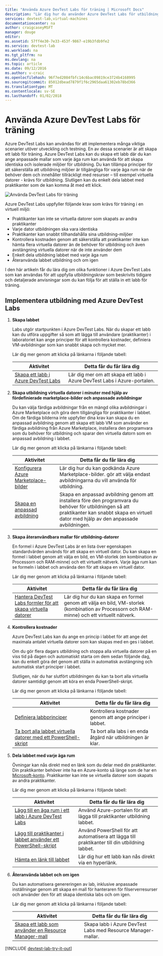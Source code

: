 ```yaml
---
title: "Använda Azure DevTest Labs för träning | Microsoft Docs"
description: "Lär dig hur du använder Azure DevTest Labs för utbildning-scenarier."
services: devtest-lab,virtual-machines
documentationcenter: na
author: craigcaseyMSFT
manager: douge
editor: 
ms.assetid: 57ff4e30-7e33-453f-9867-e19b3fdb9fe2
ms.service: devtest-lab
ms.workload: na
ms.tgt_pltfrm: na
ms.devlang: na
ms.topic: article
ms.date: 09/12/2016
ms.author: v-craic
ms.openlocfilehash: 96f7ed2084fbfc14c6bac09819ce3724b4168995
ms.sourcegitcommit: 85012dbead7879f1f6c2965daa61302eb78bd366
ms.translationtype: MT
ms.contentlocale: sv-SE
ms.lasthandoff: 01/02/2018
---
```

# <a name="use-azure-devtest-labs-for-training"></a>Använda Azure DevTest Labs för träning
Azure DevTest Labs kan användas för att implementera många viktiga scenarier utöver utveckling och testning. En av dessa scenarier är att skapa ett labb för träning. Azure DevTest Labs kan du skapa ett labb där du kan ange anpassade mallar som varje äga rum kan använda för att skapa identiska och isolerade miljöer för utbildning. Du kan tillämpa principer för att säkerställa att utbildning miljöer är tillgängliga för varje äga rum när de behöver dem och innehåller tillräckligt med resurser – till exempel virtuella datorer - krävs för utbildning. Slutligen kan du enkelt dela labbet med praktikanter som de kan komma åt med ett klick.

![Använda DevTest Labs för träning](./media/devtest-lab-training-lab/devtest-lab-training.png)

Azure DevTest Labs uppfyller följande krav som krävs för träning i en virtuell miljö: 

* Praktikanter kan inte se virtuella datorer som skapats av andra praktikanter
* Varje dator utbildningen ska vara identiska
* Praktikanter kan snabbt tillhandahålla sina utbildning-miljöer
* Kontrollera kostnaden genom att säkerställa att praktikanter inte kan hämta flera virtuella datorer än de behöver för utbildning och även avstängning virtuella datorer när de inte använder dem
* Enkelt dela utbildning labbet med varje äga rum
* Återanvända labbet utbildning och om igen

I den här artikeln får du lära dig om olika funktioner i Azure DevTest Labs som kan användas för att uppfylla utbildningskrav som beskrivits tidigare och detaljerade anvisningar som du kan följa för att ställa in ett labb för träning.  

## <a name="implementing-training-with-azure-devtest-labs"></a>Implementera utbildning med Azure DevTest Labs
1. **Skapa labbet** 
   
    Labs utgör startpunkten i Azure DevTest Labs. När du skapar ett labb kan du utföra uppgifter så som att lägga till användare (praktikanter) i laboratoriet kan ange principer för att kontrollera kostnader, definiera VM-avbildningar som kan snabbt skapa och mycket mer.   
   
    Lär dig mer genom att klicka på länkarna i följande tabell:
   
   | Aktivitet | Detta får du får lära dig |
   | --- | --- |
   | [Skapa ett labb i Azure DevTest Labs](devtest-lab-create-lab.md) |Lär dig mer om att skapa ett labb i Azure DevTest Labs i Azure-portalen. |
2. **Skapa utbildning virtuella datorer i minuter med hjälp av fördefinierade marketplace-bilder och anpassade avbildningar** 
   
    Du kan välja färdiga avbildningar från en mängd olika avbildningar i Azure Marketplace och göra dem tillgängliga för praktikanter i labbet. Om de färdiga bilderna inte uppfyller dina krav kan skapa du en anpassad avbildning genom att skapa ett labb VM som använder en färdiga avbildning från Azure Marketplace, installera den programvara som du behöver för utbildning och sparar den virtuella datorn som en anpassad avbildning i labbet. 
   
    Lär dig mer genom att klicka på länkarna i följande tabell:
   
   | Aktivitet | Detta får du får lära dig |
   | --- | --- |
   | [Konfigurera Azure Marketplace-bilder](devtest-lab-configure-marketplace-images.md) |Lär dig hur du kan godkända Azure Marketplace-bilder. gör att välja endast avbildningarna du vill använda för utbildning. |
   | [Skapa en anpassad avbildning](devtest-lab-create-template.md) |Skapa en anpassad avbildning genom att installera före den programvara du behöver för utbildningen så att praktikanter kan snabbt skapa en virtuell dator med hjälp av den anpassade avbildningen. |
3. **Skapa återanvändbara mallar för utbildning-datorer** 
   
    En formel i Azure DevTest Labs är en lista över egenskapen standardvärden används för att skapa en virtuell dator. Du kan skapa en formel i labbet genom att välja en bild, en VM-storlek (en kombination av Processorn och RAM-minne) och ett virtuellt nätverk. Varje äga rum kan se formeln i labbet och använda den för att skapa en virtuell dator. 
   
    Lär dig mer genom att klicka på länkarna i följande tabell:
   
   | Aktivitet | Detta får du får lära dig |
   | --- | --- |
   | [Hantera DevTest Labs formler för att skapa virtuella datorer](devtest-lab-manage-formulas.md) |Lär dig hur du kan skapa en formel genom att välja en bild, VM-storlek (kombination av Processorn och RAM-minne) och ett virtuellt nätverk. |
4. **Kontrollera kostnader**
   
    Azure DevTest Labs kan du ange en princip i labbet för att ange det maximala antalet virtuella datorer som kan skapas med en ges i labbet. 
   
    Om du gör flera dagars utbildning och stoppa alla virtuella datorer på en viss tid på dagen och automatiskt starta om dem sedan följande dag, kan du enkelt göra det genom att ställa in automatisk avstängning och automatisk start principer i labbet. 
   
    Slutligen, när du har slutfört utbildningen du kan ta bort alla virtuella datorer samtidigt genom att köra en enda PowerShell-skript. 
   
    Lär dig mer genom att klicka på länkarna i följande tabell:
   
   | Aktivitet | Detta får du får lära dig |
   | --- | --- |
   | [Definiera labbprinciper](devtest-lab-set-lab-policy.md) |Kontrollera kostnader genom att ange principer i labbet. |
   | [Ta bort alla labbet virtuella datorer med ett PowerShell-skript](devtest-lab-faq.md#how-do-i-automate-the-process-of-deleting-all-the-vms-in-my-lab) |Ta bort alla labs i en enda åtgärd när utbildningen är klar. |
5. **Dela labbet med varje äga rum**
   
    Övningar kan nås direkt med en länk som du delar med din praktikanter. Din praktikanter behöver inte ha en Azure-konto så länge som de har en [Microsoft-konto](devtest-lab-faq.md#what-is-a-microsoft-account). Praktikanter kan inte se virtuella datorer som skapats av andra praktikanter.  
   
    Lär dig mer genom att klicka på länkarna i följande tabell:
   
   | Aktivitet | Detta får du får lära dig |
   | --- | --- |
   | [Lägg till en äga rum i ett labb i Azure DevTest Labs](devtest-lab-add-devtest-user.md) |Använd Azure-portalen för att lägga till praktikanter utbildning labbet. |
   | [Lägg till praktikanter i labbet använder ett PowerShell-skript](devtest-lab-add-devtest-user.md#add-an-external-user-to-a-lab-using-powershell) |Använd PowerShell för att automatisera att lägga till praktikanter till din utbildning labbet. |
   | [Hämta en länk till labbet](devtest-lab-faq.md#how-do-i-share-a-direct-link-to-my-lab) |Lär dig hur ett labb kan nås direkt via en hyperlänk. |
6. **Återanvända labbet och om igen** 
   
    Du kan automatisera genereringen av lab, inklusive anpassade inställningar genom att skapa en mall för hanteraren för filserverresurser och använder den för att skapa identiska labs och om igen. 
   
    Lär dig mer genom att klicka på länkarna i följande tabell:
   
   | Aktivitet | Detta får du får lära dig |
   | --- | --- |
   | [Skapa ett labb som använder en Resource Manager-mall](devtest-lab-faq.md#how-do-i-create-a-lab-from-a-resource-manager-template) |Skapa labb i Azure DevTest Labs med Resource Manager-mallar. |

[!INCLUDE [devtest-lab-try-it-out](../../includes/devtest-lab-try-it-out.md)]

